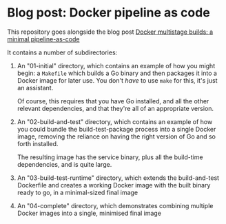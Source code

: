 # Blog post: Docker pipeline as code

This repository goes alongside the blog post [Docker multistage builds: a minimal pipeline-as-code](https://cevo.com.au/post/2018-10-29-docker-a-minimal-pipeline-as-code/)

It contains a number of subdirectories:

1. An "01-initial" directory, which contains an example of how you might begin: a `Makefile`
   which builds a Go binary and then packages it into a Docker image for later use. You don't
   _have_ to use `make` for this, it's just an assistant.

   Of course, this requires that you have Go installed, and all the other
   relevant dependencies, and that they're all of an appropriate version.

1. An "02-build-and-test" directory, which contains an example of how you could bundle the
   build-test-package process into a single Docker image, removing the reliance on
   having the right version of Go and so forth installed.

   The resulting image has the service binary, plus all the build-time dependencies, and is
   quite large.

1. An "03-build-test-runtime" directory, which extends the build-and-test Dockerfile
   and creates a working Docker image with the built binary ready to go, in a
   minimal-sized final image

1. An "04-complete" directory, which demonstrates combining multiple Docker images
   into a single, minimised final image
